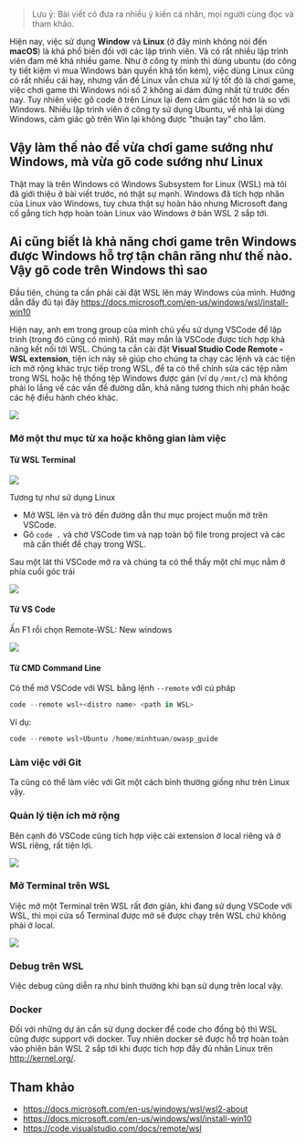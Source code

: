 > Lưu ý: Bài viết có đưa ra nhiều ý kiến cá nhân, mọi người cùng đọc và tham khảo.

Hiện nay, việc sử dụng **Window** và **Linux** (ở đây mình không nói đến **macOS**) là khá phổ biến đối với các lập trình viên. Và  có rất nhiều lập trình viên đam mê khá nhiều game. Như ở công ty mình thì dùng ubuntu (do công ty tiết kiệm vì mua Windows bản quyền khá tốn kém), việc dùng Linux cũng có rất nhiều cái hay, nhưng vấn đề Linux vẫn chưa xử lý tốt đó là chơi game, việc chơi game thì Windows nói số 2 không ai dám đứng nhất từ trước đến nay. Tuy nhiên việc gõ code ở trên Linux lại đem cảm giác tốt hơn là so với Windows. Nhiều lập trình viên ở công ty sử dụng Ubuntu, về nhà lại dùng Windows, cảm giác gõ trên Win lại không được "thuận tay" cho lắm.

## Vậy làm thế nào để vừa chơi game sướng như Windows, mà vừa gõ code sướng như Linux
Thật may là trên Windows có Windows Subsystem for Linux (WSL) mà tôi đã giới thiệu ở bài viết trước, nó thật sự mạnh. Windows đã tích hợp nhân của Linux vào Windows, tuy chưa thật sự hoàn hảo nhưng Microsoft đang cố gắng tích hợp hoàn toàn Linux vào Windows ở bản WSL 2 sắp tới.  

## Ai cũng biết là khả năng chơi game trên Windows được Windows hỗ trợ tận chân răng như thế nào. Vậy gõ code trên Windows thì sao
Đầu tiên, chúng ta cần phải cài đặt WSL lên máy Windows của mình. Hướng dẫn đầy đủ tại đây https://docs.microsoft.com/en-us/windows/wsl/install-win10

Hiện nay, anh em trong group của mình chủ yếu sử dụng VSCode để lập trình (trong đó cũng có mình). Rất may mắn là VSCode được tích hợp khả năng kết nối tới WSL. Chúng ta cần cài đặt **Visual Studio Code Remote - WSL extension**, tiện ích này sẽ giúp cho chúng ta chạy các lệnh và các tiện ích mở rộng khác trực tiếp trong WSL, để ta có thể chỉnh sửa các tệp nằm trong WSL hoặc hệ thống tệp Windows được gán (ví dụ `/mnt/c`) mà không phải lo lắng về các vấn đề đường dẫn, khả năng tương thích nhị phân hoặc các hệ điều hành chéo khác.

![](https://code.visualstudio.com/assets/docs/remote/wsl/architecture-wsl.png)

### Mở một thư mục từ xa hoặc không gian làm việc
#### Từ WSL Terminal 
![](https://images.viblo.asia/1b8418a4-dc1b-4bdb-8c0b-782301cf9893.gif)

Tương tự như sử dụng Linux
- Mở WSL lên và trỏ đến đường dẫn thư mục project muốn mở trên VSCode. 
- Gõ `code .` và chờ VSCode tìm và nạp toàn bộ file trong project và các mã cần thiết để chạy trong WSL. 

Sau một lát thì VSCode mở ra và chúng ta có thể thấy một chỉ mục nằm ở phía cuối góc trái

![](https://images.viblo.asia/0d136af7-384b-474c-9df5-ad5b7e0355bd.png)

#### Từ VS Code
Ấn F1 rồi chọn Remote-WSL: New windows

![](https://images.viblo.asia/b54be653-5d6b-4fd0-8ce7-4a89d2b55e5d.png)

#### Từ CMD Command Line
Có thể mở VSCode với WSL bằng lệnh `--remote` với cú pháp

```powershell
code --remote wsl+<distro name> <path in WSL>
```
Ví dụ: 
```powershell
code --remote wsl+Ubuntu /home/minhtuan/owasp_guide
```
### Làm việc với Git
Ta cũng có thể làm viêc với Git một cách bình thường giống như trên Linux vậy.

### Quản lý tiện ích mở rộng
Bên cạnh đó VSCode cũng tích hợp việc cài extension ở local riêng và ở WSL riêng, rất tiện lợi. 

![](https://images.viblo.asia/876ac5ed-4a83-46e7-bcf5-bb189f240503.png)
### Mở Terminal trên WSL
Việc mở một Terminal trên WSL rất đơn giản, khi đang sử dụng VSCode với WSL, thì mọi cửa sổ Terminal được mở sẽ được chạy trên WSL chứ không phải ở local. 

![](https://images.viblo.asia/6508ce2e-5bce-4f0a-954a-c4f52990ec39.gif)

### Debug trên WSL
Việc debug cũng diễn ra như bình thường khi bạn sử dụng trên local vậy. 
### Docker
Đối với những dự án cần sử dụng docker để code cho đồng bộ thì WSL cũng được support với docker. Tuy nhiên docker sẽ được hỗ trợ hoàn toàn vào phiên bản WSL 2 sắp tới khi được tích hợp đầy đủ nhân Linux trên http://kernel.org/.
## Tham khảo
- https://docs.microsoft.com/en-us/windows/wsl/wsl2-about
- https://docs.microsoft.com/en-us/windows/wsl/install-win10
- https://code.visualstudio.com/docs/remote/wsl